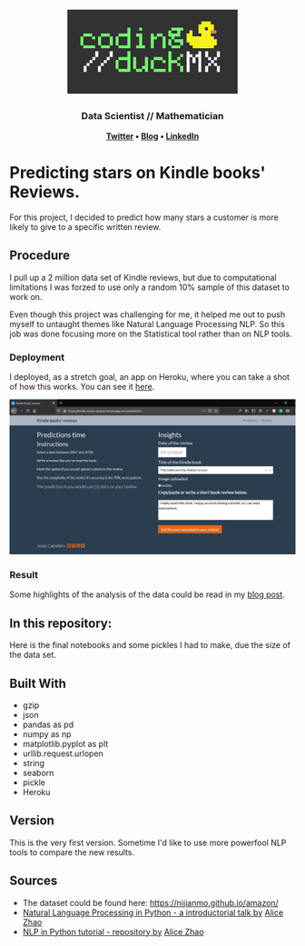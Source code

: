 <h1 align="center">
	<img
		width="300"
		alt="coding duck MX"
		src="https://raw.githubusercontent.com/CodingDuckmx/hello-world/master/codingduckMX_logo.jpeg?sanitize=true">
</h1>

<h3 align="center">
	Data Scientist // Mathematician
</h3>

<p align="center">
	<strong>
    <a href="https://twitter.com/CodingDuckmx">Twitter</a>
		•
		<a href="https://medium.com/@CodingDuckMx">Blog</a>
		•
		<a href="https://www.linkedin.com/in/jesus-caballero-medrano/">LinkedIn</a>
	</strong>
</p>



# Predicting stars on Kindle books' Reviews.

For this project, I decided to predict how many stars a customer is more likely to give to a specific written review. 

## Procedure

I pull up a 2 million data set of Kindle reviews, but due to computational limitations I was forzed to use only a random 10% sample of this dataset to work on.

Even though this project was challenging for me, it helped me out to push myself to untaught themes like Natural Language Processing NLP. So this job was done focusing more on the Statistical tool rather than on NLP tools. 

### Deployment

I deployed, as a stretch goal, an app on Heroku, where you can take a shot of how this works. You can see it <a href="https://kindle-books-reviews.herokuapp.com/predictions"> here</a>.

<p align="center">
	<img src="https://raw.githubusercontent.com/CodingDuckmx/AmazonKindleReviews/master/Screenshot%20from%20Kindles%20Reviews%20app.png" width="550">
</p>

### Result

Some highlights of the analysis of the data could be read in my <a href="https://medium.com/@CodingDuckMx/predicting-kindle-books-reviews-3be74232e5d7">blog post</a>.

## In this repository:

Here is the final notebooks and some pickles I had to make, due the size of the data set. 

## Built With

  * gzip
  * json
  * pandas as pd
  * numpy as np
  * matplotlib.pyplot as plt
  * urllib.request.urlopen
  * string
  * seaborn
  * pickle
  * Heroku

## Version

This is the very first version. Sometime I'd like to use more powerfool NLP tools to compare the new results.

## Sources

* The dataset could be found here: https://nijianmo.github.io/amazon/  
* <a href="https://youtu.be/xvqsFTUsOmc"> Natural Language Processing in Python - a introductorial talk by</a> <a href="https://github.com/adashofdata"> Alice Zhao</a>
* <a href="https://github.com/adashofdata/nlp-in-python-tutorial"> NLP in Python tutorial - repository by</a> <a href="https://github.com/adashofdata"> Alice Zhao</a>
